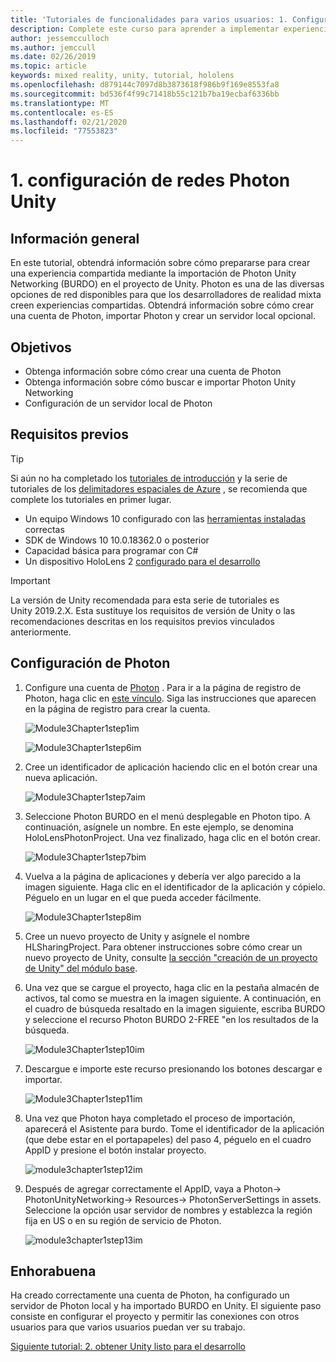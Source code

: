 ```yaml
---
title: 'Tutoriales de funcionalidades para varios usuarios: 1. Configuración de redes Photon Unity'
description: Complete este curso para aprender a implementar experiencias compartidas multiusuario en una aplicación de HoloLens 2.
author: jessemcculloch
ms.author: jemccull
ms.date: 02/26/2019
ms.topic: article
keywords: mixed reality, unity, tutorial, hololens
ms.openlocfilehash: d879144c7097d8b3873618f986b9f169e8553fa8
ms.sourcegitcommit: bd536f4f99c71418b55c121b7ba19ecbaf6336bb
ms.translationtype: MT
ms.contentlocale: es-ES
ms.lasthandoff: 02/21/2020
ms.locfileid: "77553823"
---
```

# <a name="1-setting-up-photon-unity-networking"></a>1. configuración de redes Photon Unity

## <a name="overview"></a>Información general

En este tutorial, obtendrá información sobre cómo prepararse para crear una experiencia compartida mediante la importación de Photon Unity Networking (BURDO) en el proyecto de Unity. Photon es una de las diversas opciones de red disponibles para que los desarrolladores de realidad mixta creen experiencias compartidas. Obtendrá información sobre cómo crear una cuenta de Photon, importar Photon y crear un servidor local opcional.

## <a name="objectives"></a>Objetivos

* Obtenga información sobre cómo crear una cuenta de Photon
* Obtenga información sobre cómo buscar e importar Photon Unity Networking
* Configuración de un servidor local de Photon

## <a name="prerequisites"></a>Requisitos previos

>[!TIP]
>Si aún no ha completado los [tutoriales de introducción](mrlearning-base.md) y la serie de tutoriales de los [delimitadores espaciales de Azure](mrlearning-asa-ch1.md) , se recomienda que complete los tutoriales en primer lugar.

* Un equipo Windows 10 configurado con las [herramientas instaladas](install-the-tools.md) correctas
* SDK de Windows 10 10.0.18362.0 o posterior
* Capacidad básica para programar con C#
* Un dispositivo HoloLens 2 [configurado para el desarrollo](using-visual-studio.md#enabling-developer-mode)

>[!IMPORTANT]
> La versión de Unity recomendada para esta serie de tutoriales es Unity 2019.2.X. Esta sustituye los requisitos de versión de Unity o las recomendaciones descritas en los requisitos previos vinculados anteriormente.

## <a name="setting-up-photon"></a>Configuración de Photon

1. Configure una cuenta de [Photon](https://dashboard.photonengine.com//Account/SignUp) . Para ir a la página de registro de Photon, haga clic en [este vínculo](https://dashboard.photonengine.com//Account/SignUp). Siga las instrucciones que aparecen en la página de registro para crear la cuenta.

    ![Module3Chapter1step1im](images/module3chapter1step1im.PNG)

    ![Module3Chapter1step6im](images/module3chapter1step6im.PNG)

2. Cree un identificador de aplicación haciendo clic en el botón crear una nueva aplicación.

    ![Module3Chapter1step7aim](images/module3chapter1step7aim.PNG)

3. Seleccione Photon BURDO en el menú desplegable en Photon tipo. A continuación, asígnele un nombre. En este ejemplo, se denomina HoloLensPhotonProject. Una vez finalizado, haga clic en el botón crear.

    ![Module3Chapter1step7bim](images/module3chapter1step7bim.PNG)

4. Vuelva a la página de aplicaciones y debería ver algo parecido a la imagen siguiente. Haga clic en el identificador de la aplicación y cópielo. Péguelo en un lugar en el que pueda acceder fácilmente.  

    ![Module3Chapter1step8im](images/module3chapter1step8im.PNG)

5. Cree un nuevo proyecto de Unity y asígnele el nombre HLSharingProject. Para obtener instrucciones sobre cómo crear un nuevo proyecto de Unity, consulte [la sección "creación de un proyecto de Unity" del módulo base](https://docs.microsoft.com//windows/mixed-reality/mrlearning-base-ch1#create-new-unity-project). 

6. Una vez que se cargue el proyecto, haga clic en la pestaña almacén de activos, tal como se muestra en la imagen siguiente. A continuación, en el cuadro de búsqueda resaltado en la imagen siguiente, escriba BURDO y seleccione el recurso Photon BURDO 2-FREE "en los resultados de la búsqueda.

    ![Module3Chapter1step10im](images/module3chapter1step10im.PNG)

7. Descargue e importe este recurso presionando los botones descargar e importar.

    ![Module3Chapter1step11im](images/module3chapter1step11im.PNG)

8. Una vez que Photon haya completado el proceso de importación, aparecerá el Asistente para burdo. Tome el identificador de la aplicación (que debe estar en el portapapeles) del paso 4, péguelo en el cuadro AppID y presione el botón instalar proyecto.

    ![module3chapter1step12im](images/module3chapter1step12im.PNG)

9. Después de agregar correctamente el AppID, vaya a Photon-> PhotonUnityNetworking-> Resources-> PhotonServerSettings in assets. Seleccione la opción usar servidor de nombres y establezca la región fija en US o en su región de servicio de Photon.

    ![module3chapter1step13im](images/module3chapter1step13im.PNG)

## <a name="congratulations"></a>Enhorabuena

Ha creado correctamente una cuenta de Photon, ha configurado un servidor de Photon local y ha importado BURDO en Unity. El siguiente paso consiste en configurar el proyecto y permitir las conexiones con otros usuarios para que varios usuarios puedan ver su trabajo.

[Siguiente tutorial: 2. obtener Unity listo para el desarrollo](mrlearning-sharing(photon)-ch2.md)
